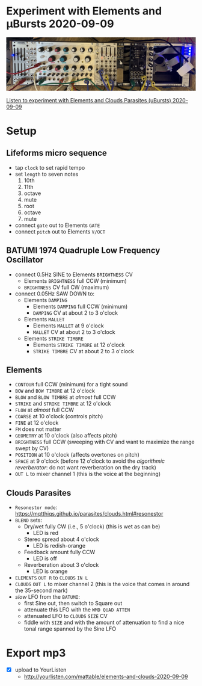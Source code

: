 # Experiment with Elements and µBursts 2020-09-09

![setup](setup.jpg)

<a href="http://yourlisten.com/mattable/elements-and-clouds-2020-09-09" id="yl17801207">Listen to experiment with Elements and Clouds Parasites (uBursts) 2020-09-09</a><script src="http://yourlisten.com/embed.js?17801207" type="text/javascript" async></script>

# Setup

## Lifeforms micro sequence

- tap `clock` to set rapid tempo
- set `length` to seven notes
    1. 10th
    2. 11th
    3. octave
    4. mute
    5. root
    6. octave
    7. mute
- connect `gate` out to Elements `GATE`
- connect `pitch` out to Elements `V/OCT`

## BATUMI 1974 Quadruple Low Frequency Oscillator
- connect 0.5Hz SINE to Elements `BRIGHTNESS` CV
    - Elements `BRIGHTNESS` full CCW (minimum)
    - `BRIGHTNESS` CV full CW (maximum)
- connect 0.05Hz SAW DOWN to:
    - Elements `DAMPING`
        - Elements `DAMPING` full CCW (minimum)
        - `DAMPING` CV at about 2 to 3 o'clock
    - Elements `MALLET`
        - Elements `MALLET` at 9 o'clock
        - `MALLET` CV at about 2 to 3 o'clock
    - Elements `STRIKE TIMBRE`
        - Elements `STRIKE TIMBRE` at 12 o'clock
        - `STRIKE TIMBRE` CV at about 2 to 3 o'clock

## Elements
- `CONTOUR` full CCW (minimum) for a tight sound
- `BOW` and `BOW TIMBRE` at 12 o'clock
- `BLOW` and `BLOW TIMBRE` at *almost* full CCW
- `STRIKE` and `STRIKE TIMBRE` at 12 o'clock
- `FLOW` at *almost* full CCW
- `COARSE` at 10 o'clock (controls pitch)
- `FINE` at 12 o'clock
- `FM` does not matter
- `GEOMETRY` at 10 o'clock (also affects pitch)
- `BRIGHTNESS` full CCW (sweeping with CV and want to maximize
  the range swept by CV)
- `POSITION` at 10 o'clock (affects overtones on pitch)
- `SPACE` at 9 o'clock (before 12 o'clock to avoid the
  *algorithmic reverberator*: do not want reverberation on the
  dry track)
- `OUT L` to mixer channel 1 (this is the voice at the beginning)

## Clouds Parasites
- `Resonestor mode`:
  <https://mqtthiqs.github.io/parasites/clouds.html#resonestor>
- `BLEND` sets:
    - Dry/wet fully CW (i.e., 5 o'clock) (this is wet as can be)
        - LED is red
    - Stereo spread about 4 o'clock
        - LED is redish-orange
    - Feedback amount fully CCW
        - LED is off
    - Reverberation about 3 o'clock
        - LED is orange
- `ELEMENTS` `OUT R` to `CLOUDS` `IN L`
- `CLOUDS` `OUT L` to mixer channel 2 (this is the voice that
  comes in around the 35-second mark)
- *slow* LFO from the `BATUMI`:
    - first Sine out, then switch to Square out
    - attenuate this LFO with the `WMD QUAD ATTEN`
    - attenuated LFO to `CLOUDS` `SIZE` CV
    - fiddle with `SIZE` and with the amount of attenuation to
      find a nice tonal range spanned by the Sine LFO

# Export mp3
- [x] upload to YourListen
    - <http://yourlisten.com/mattable/elements-and-clouds-2020-09-09>
